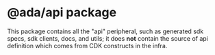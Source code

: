 # @ada/api package

This package contains all the "api" peripheral, such as generated sdk specs, sdk clients, docs, and utils;
it does **not** contain the source of api definition which comes from CDK constructs in the infra.
